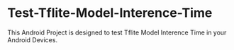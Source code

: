 # Test-Tflite-Model-Interence-Time
This Android Project is designed to test Tflite Model Interence Time in your Android Devices.
